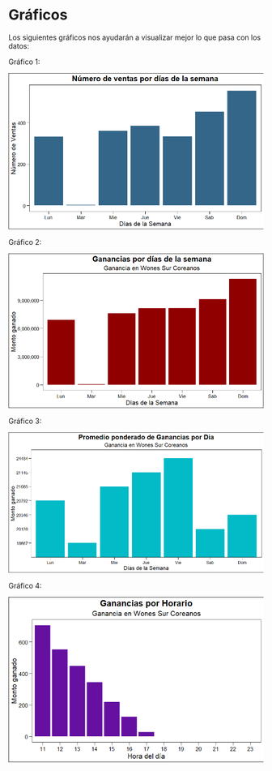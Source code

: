 # Gráficos

Los siguientes gráficos nos ayudarán a visualizar mejor lo que pasa con los datos:

Gráfico 1:

![](grafico-1_numero-de-ventas-por-dia-de-semana.png)

Gráfico 2:

![](grafico-2_ganancias-por-dia-de-semana.png)

Gráfico 3:

![](grafico-3_promedio-ponderado-por-dias.png)

Gráfico 4:

![](grafico-4_ganancias-por-hora.png)
